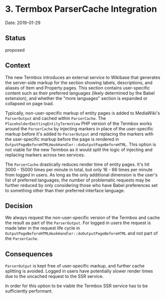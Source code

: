 # 3. Termbox ParserCache Integration

Date: 2019-01-29

## Status

proposed

## Context

The new Termbox introduces an external service to Wikibase that generates the server-side markup for the section showing labels, descriptions, and aliases of Item and Property pages. This section contains user-specific content such as their preferred languages (likely determined by the Babel extension), and whether the "more languages" section is expanded or collapsed on page load.

Typically, non-user-specific markup of entity pages is added to MediaWiki's `ParserOutput` and cached within `ParserCache`. The `PlaceholderEmittingEntityTermsView` PHP version of the Termbox works around the `ParserCache` by injecting markers in place of the user-specific markup before it's added to `ParserOutput` and replacing the markers with the user-specific markup before the page is rendered in `OutputPageBeforeHTMLHookHandler::doOutputPageBeforeHTML`. This option is not viable for the new Termbox as it would split the logic of injecting and replacing markers across two services.

The `ParserCache` drastically reduces render time of entity pages. It's hit 3000 - 15000 times per minute in total, but only 16 - 66 times per minute from logged in users. As long as the only additional dimension is the user's list of preferred languages, the number of problematic requests may be further reduced by only considering those who have Babel preferences set to something other than their preferred interface language.

## Decision

We always request the non-user-specific version of the Termbox and cache the result as part of the `ParserOutput`. For logged in users the request is made later in the request life cycle in `OutputPageBeforeHTMLHookHandler::doOutputPageBeforeHTML` and not part of the `ParserCache`.

## Consequences

`ParserOutput` is kept free of user-specific markup, and further cache splitting is avoided. Logged in users have potentially slower render times due to the uncached request to the SSR service.

In order for this option to be viable the Termbox SSR service has to be sufficiently performant.
